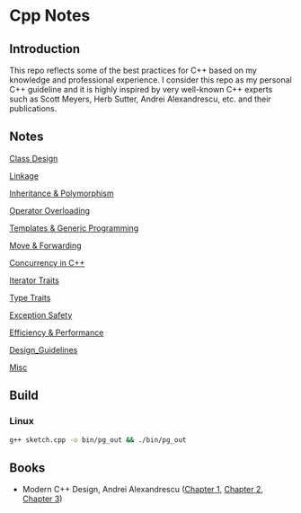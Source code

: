 # Cpp Notes
## Introduction
This repo reflects some of the best practices for C++ based on my knowledge and professional experience. I consider this repo as my personal C++ guideline and it is highly inspired by very well-known C++ experts such as Scott Meyers, Herb Sutter, Andrei Alexandrescu, etc. and their publications.

## Notes
[Class Design](notes/ClassDesign.md)

[Linkage](notes/Linkage.md)

[Inheritance & Polymorphism](notes/Inheritance_Polymorphism.md)

[Operator Overloading](notes/OperatorOverloading.md)

[Templates & Generic Programming](notes/Templates_Generic_Programming.md)

[Move & Forwarding](notes/MoveAndForwarding.md)

[Concurrency in C++](notes/Concurrency.md)

[Iterator Traits](notes/IteratorTraits.md)

[Type Traits](notes/TypeTraits.md)

[Exception Safety](notes/ExceptionSafety.md)

[Efficiency & Performance](notes/Efficieny_Performance.md)

[Design_Guidelines](notes/Design_Guidelines.md)

[Misc](notes/Misc.md)

## Build
### Linux
```bash
g++ sketch.cpp -o bin/pg_out && ./bin/pg_out
```
## Books
- Modern C++ Design, Andrei Alexandrescu ([Chapter 1](books/moden_cpp_design/ch1.md), [Chapter 2](books/moden_cpp_design/ch2.md), [Chapter 3](books/moden_cpp_design/ch3.md))

